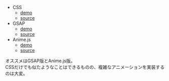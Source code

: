 - CSS
  - [demo](https://ics-creative.github.io/161215_tween_technique/css.html)
  - [source](docs/css.html)
- GSAP
  - [demo](https://ics-creative.github.io/161215_tween_technique/gsap.html)
  - [source](docs/gsap.html)
- Anime.js
  - [demo](https://ics-creative.github.io/161215_tween_technique/animejs.html)
  - [source](docs/animejs.html)

オススメはGSAP版とAnime.js版。  
CSSだけでも似たようなことはできるものの、複雑なアニメーションを実装するのは大変。
